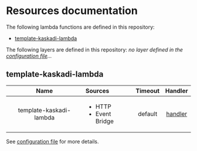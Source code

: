 # Resources documentation

The following lambda functions are defined in this repository:
- [template-kaskadi-lambda](#template-kaskadi-lambda)

The following layers are defined in this repository:
_no layer defined in the [configuration file](./serverless.yml)..._

## template-kaskadi-lambda <a name="template-kaskadi-lambda"></a>

|           Name          | Sources                                     | Timeout |                 Handler                 |
| :---------------------: | :------------------------------------------ | :-----: | :-------------------------------------: |
| template-kaskadi-lambda | <ul><li>HTTP</li><li>Event Bridge</li></ul> | default | [handler](./template-kaskadi-lambda.js) |

See [configuration file](./serverless.yml) for more details.